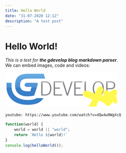 ```yaml
---
title: Hello World
date: "31-07-2020 12:12"
description: "A test post"
---
```


# Hello World!

*This is a test for __the gdevelop blog__ **markdown parser***.  
We can embed images, code and videos:

![GDevelop ++](GD++.png)

`youtube: https://www.youtube.com/watch?v=dQw4w9WgXcQ`

```js
function(world) {
    world = world || "world";
    return `Hello ${world}!`
}
console.log(helloWorld());
```
